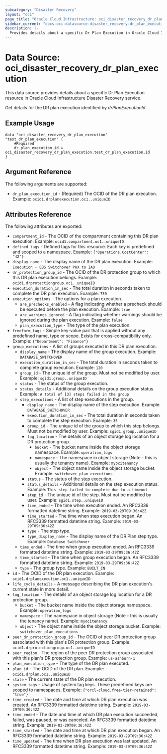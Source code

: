 ```yaml
---
subcategory: "Disaster Recovery"
layout: "oci"
page_title: "Oracle Cloud Infrastructure: oci_disaster_recovery_dr_plan_execution"
sidebar_current: "docs-oci-datasource-disaster_recovery-dr_plan_execution"
description: |-
  Provides details about a specific Dr Plan Execution in Oracle Cloud Infrastructure Disaster Recovery service
---
```


# Data Source: oci_disaster_recovery_dr_plan_execution
This data source provides details about a specific Dr Plan Execution resource in Oracle Cloud Infrastructure Disaster Recovery service.

Get details for the DR plan execution identified by *drPlanExecutionId*.

## Example Usage

```hcl
data "oci_disaster_recovery_dr_plan_execution" "test_dr_plan_execution" {
	#Required
	dr_plan_execution_id = oci_disaster_recovery_dr_plan_execution.test_dr_plan_execution.id
}
```

## Argument Reference

The following arguments are supported:

* `dr_plan_execution_id` - (Required) The OCID of the DR plan execution.  Example: `ocid1.drplanexecution.oc1..uniqueID` 


## Attributes Reference

The following attributes are exported:

* `compartment_id` - The OCID of the compartment containing this DR plan execution.  Example: `ocid1.compartment.oc1..uniqueID` 
* `defined_tags` - Defined tags for this resource. Each key is predefined and scoped to a namespace.  Example: `{"Operations.CostCenter": "42"}` 
* `display_name` - The display name of the DR plan execution.  Example: `Execution - EBS Switchover PHX to IAD` 
* `dr_protection_group_id` - The OCID of the DR protection group to which this DR plan execution belongs.  Example: `ocid1.drprotectiongroup.oc1..uniqueID` 
* `execution_duration_in_sec` - The total duration in seconds taken to complete the DR plan execution.  Example: `750` 
* `execution_options` - The options for a plan execution.
	* `are_prechecks_enabled` - A flag indicating whether a precheck should be executed before the plan execution.  Example: `true` 
	* `are_warnings_ignored` - A flag indicating whether warnings should be ignored during the plan execution.  Example: `false` 
	* `plan_execution_type` - The type of the plan execution. 
* `freeform_tags` - Simple key-value pair that is applied without any predefined name, type or scope. Exists for cross-compatibility only.  Example: `{"Department": "Finance"}` 
* `group_executions` - A list of groups executed in this DR plan execution. 
	* `display_name` - The display name of the group execution.  Example: `DATABASE_SWITCHOVER` 
	* `execution_duration_in_sec` - The total duration in seconds taken to complete group execution.  Example: `120` 
	* `group_id` - The unique id of the group. Must not be modified by user.  Example: `sgid1.group..uniqueID` 
	* `status` - The status of the group execution. 
	* `status_details` - Additional details on the group execution status.  Example: `A total of [3] steps failed in the group` 
	* `step_executions` - A list of step executions in the group. 
		* `display_name` - The display name of the step execution.  Example: `DATABASE_SWITCHOVER` 
		* `execution_duration_in_sec` - The total duration in seconds taken to complete the step execution.  Example: `35` 
		* `group_id` - The unique id of the group to which this step belongs. Must not be modified by user.  Example: `sgid1.group..uniqueID` 
		* `log_location` - The details of an object storage log location for a DR protection group.
			* `bucket` - The bucket name inside the object storage namespace.  Example: `operation_logs` 
			* `namespace` - The namespace in object storage (Note - this is usually the tenancy name).  Example: `myocitenancy` 
			* `object` - The object name inside the object storage bucket.  Example: `switchover_plan_executions` 
		* `status` - The status of the step execution. 
		* `status_details` - Additional details on the step execution status.  Example: `This step failed to complete due to a timeout` 
		* `step_id` - The unique id of the step. Must not be modified by user.  Example: `sgid1.step..uniqueID` 
		* `time_ended` - The time when execution ended. An RFC3339 formatted datetime string.  Example: `2019-03-29T09:36:42Z` 
		* `time_started` - The time when step execution began. An RFC3339 formatted datetime string.  Example: `2019-03-29T09:36:42Z` 
		* `type` - The step type. 
		* `type_display_name` - The display name of the DR Plan step type.  Example: `Database Switchover` 
	* `time_ended` - The time when group execution ended. An RFC3339 formatted datetime string.  Example: `2019-03-29T09:36:42Z` 
	* `time_started` - The time when group execution began. An RFC3339 formatted datetime string.  Example: `2019-03-29T09:36:42Z` 
	* `type` - The group type.  Example: `BUILT_IN` 
* `id` - The OCID of the DR plan execution.  Example: `ocid1.drplanexecution.oc1..uniqueID` 
* `life_cycle_details` - A message describing the DR plan execution's current state in more detail. 
* `log_location` - The details of an object storage log location for a DR protection group.
	* `bucket` - The bucket name inside the object storage namespace.  Example: `operation_logs` 
	* `namespace` - The namespace in object storage (Note - this is usually the tenancy name).  Example: `myocitenancy` 
	* `object` - The object name inside the object storage bucket.  Example: `switchover_plan_executions` 
* `peer_dr_protection_group_id` - The OCID of peer DR protection group associated with this plan's DR protection group.  Example: `ocid1.drprotectiongroup.oc1..uniqueID` 
* `peer_region` - The region of the peer DR protection group associated with this plan's DR protection group.  Example: `us-ashburn-1` 
* `plan_execution_type` - The type of the DR plan executed. 
* `plan_id` - The OCID of the DR plan.  Example: `ocid1.drplan.oc1..uniqueID` 
* `state` - The current state of the DR plan execution. 
* `system_tags` - Usage of system tag keys. These predefined keys are scoped to namespaces.  Example: `{"orcl-cloud.free-tier-retained": "true"}` 
* `time_created` - The date and time at which DR plan execution was created. An RFC3339 formatted datetime string.  Example: `2019-03-29T09:36:42Z` 
* `time_ended` - The date and time at which DR plan execution succeeded, failed, was paused, or was canceled. An RFC3339 formatted datetime string.  Example: `2019-03-29T09:36:42Z` 
* `time_started` - The date and time at which DR plan execution began. An RFC3339 formatted datetime string.  Example: `2019-03-29T09:36:42Z` 
* `time_updated` - The time when DR plan execution was last updated. An RFC3339 formatted datetime string.  Example: `2019-03-29T09:36:42Z` 

